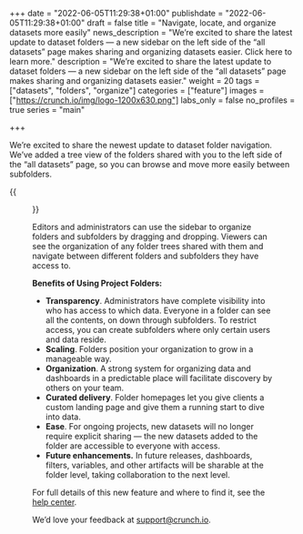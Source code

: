 +++
date = "2022-06-05T11:29:38+01:00"
publishdate = "2022-06-05T11:29:38+01:00"
draft = false
title = "Navigate, locate, and organize datasets more easily"
news_description = "We’re excited to share the latest update to dataset folders — a new sidebar on the left side of the “all datasets” page makes sharing and organizing datasets easier. Click here to learn more."
description = "We’re excited to share the latest update to dataset folders — a new sidebar on the left side of the “all datasets” page makes sharing and organizing datasets easier."
weight = 20
tags = ["datasets", "folders", "organize"]
categories = ["feature"]
images = ["https://crunch.io/img/logo-1200x630.png"]
labs_only = false
no_profiles = true
series = "main"

+++

We’re excited to share the newest update to dataset folder navigation. We’ve added a tree view of the folders shared with you to the left side of the “all datasets” page, so you can browse and move more easily between subfolders. 

{{<figure src="https://player-crunch-io.s3.amazonaws.com/help-crunch-io/screenshots/Project+Folder+Sidebar2.gif" class="img-fluid ">}}

Editors and administrators can use the sidebar to organize folders and subfolders by dragging and dropping. Viewers can see the organization of any folder trees shared with them and navigate between different folders and subfolders they have access to. 

**Benefits of Using Project Folders:**

- **Transparency**. Administrators have complete visibility into who has access to which data. Everyone in a folder can see all the contents, on down through subfolders. To restrict access, you can create subfolders where only certain users and data reside.
- **Scaling**. Folders position your organization to grow in a manageable way.
- **Organization**. A strong system for organizing data and dashboards in a predictable place will facilitate discovery by others on your team.
- **Curated delivery**. Folder homepages let you give clients a custom landing page and give them a running start to dive into data.
- **Ease**. For ongoing projects, new datasets will no longer require explicit sharing — the new datasets added to the folder are accessible to everyone with access.
- **Future enhancements.** In future releases, dashboards, filters, variables, and other artifacts will be sharable at the folder level, taking collaboration to the next level.

For full details of this new feature and where to find it, see the [help center](https://help.crunch.io/hc/en-us/articles/6666901466509-Using-project-folders-in-Crunch). 

We’d love your feedback at [support@crunch.io](mailto:support@crunch.io).